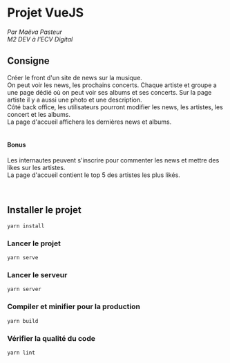 # Projet VueJS
_Par Maëva Pasteur_ <br>
_M2 DEV à l'ECV Digital_

## Consigne
Créer le front d'un site de news sur la musique. <br>
On peut voir les news, les prochains concerts. Chaque artiste et groupe a une page dédié où on peut voir ses albums et ses concerts. Sur la page artiste il y a aussi une photo et une description. <br>
Côté back office, les utilisateurs pourront modifier les news, les artistes, les concert et les albums. <br>
La page d'accueil affichera les dernières news et albums. <br>
<br>
#### Bonus
Les internautes peuvent s'inscrire pour commenter les news et mettre des likes sur les artistes. <br>
La page d'accueil contient le top 5 des artistes les plus likés.

<br>

## Installer le projet
```
yarn install
```

### Lancer le projet
```
yarn serve
```

### Lancer le serveur
```
yarn server
```

### Compiler et minifier pour la production
```
yarn build
```

### Vérifier la qualité du code
```
yarn lint
```

